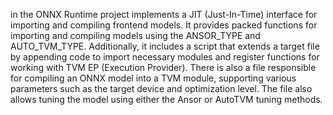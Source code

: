 in the ONNX Runtime project implements a JIT (Just-In-Time) interface for importing and compiling frontend models. It provides packed functions for importing and compiling models using the ANSOR_TYPE and AUTO_TVM_TYPE. Additionally, it includes a script that extends a target file by appending code to import necessary modules and register functions for working with TVM EP (Execution Provider). There is also a file responsible for compiling an ONNX model into a TVM module, supporting various parameters such as the target device and optimization level. The file also allows tuning the model using either the Ansor or AutoTVM tuning methods.